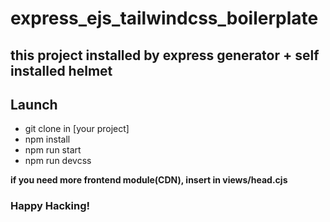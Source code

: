 # express_ejs_tailwindcss_boilerplate
## this project installed by express generator + self installed helmet

## Launch
- git clone in [your project]
- npm install
- npm run start
- npm run devcss

**if you need more frontend module(CDN), insert in views/head.cjs**


### Happy Hacking!




